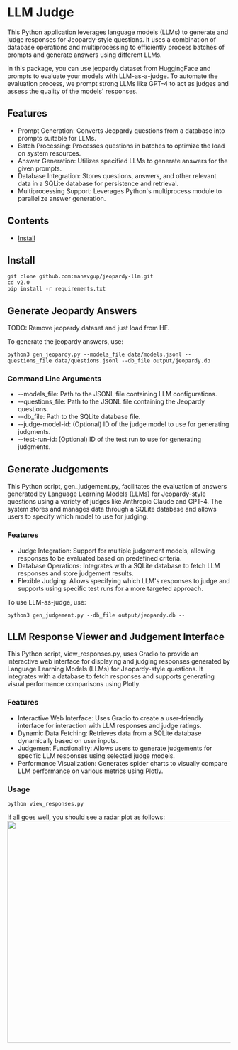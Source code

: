 # LLM Judge

This Python application leverages language models (LLMs) to generate and judge responses for Jeopardy-style questions. It uses a combination of database operations and multiprocessing to efficiently process batches of prompts and generate answers using different LLMs. 

In this package, you can use jeopardy dataset from HuggingFace and prompts to evaluate your models with LLM-as-a-judge.
To automate the evaluation process, we prompt strong LLMs like GPT-4 to act as judges and assess the quality of the models' responses.


## Features
- Prompt Generation: Converts Jeopardy questions from a database into prompts suitable for LLMs.
- Batch Processing: Processes questions in batches to optimize the load on system resources.
- Answer Generation: Utilizes specified LLMs to generate answers for the given prompts.
- Database Integration: Stores questions, answers, and other relevant data in a SQLite database for persistence and retrieval.
- Multiprocessing Support: Leverages Python's multiprocess module to parallelize answer generation.

## Contents
- [Install](#install)


## Install
```
git clone github.com:manavgup/jeopardy-llm.git
cd v2.0
pip install -r requirements.txt
```

## Generate Jeopardy Answers
TODO: Remove jeopardy dataset and just load from HF.

To generate the jeopardy answers, use:

```
python3 gen_jeopardy.py --models_file data/models.jsonl --questions_file data/questions.jsonl --db_file output/jeopardy.db
```
### Command Line Arguments
- --models_file: Path to the JSONL file containing LLM configurations.
- --questions_file: Path to the JSONL file containing the Jeopardy questions.
- --db_file: Path to the SQLite database file.
- --judge-model-id: (Optional) ID of the judge model to use for generating judgments.
- --test-run-id: (Optional) ID of the test run to use for generating judgments.

## Generate Judgements
This Python script, gen_judgement.py, facilitates the evaluation of answers generated by Language Learning Models (LLMs) for Jeopardy-style questions using a variety of judges like Anthropic Claude and GPT-4. The system stores and manages data through a SQLite database and allows users to specify which model to use for judging.

### Features
- Judge Integration: Support for multiple judgement models, allowing responses to be evaluated based on predefined criteria.
- Database Operations: Integrates with a SQLite database to fetch LLM responses and store judgement results.
- Flexible Judging: Allows specifying which LLM's responses to judge and supports using specific test runs for a more targeted approach.

To use LLM-as-judge, use:

```
python3 gen_judgement.py --db_file output/jeopardy.db --
```

## LLM Response Viewer and Judgement Interface

This Python script, view_responses.py, uses Gradio to provide an interactive web interface for displaying and judging responses generated by Language Learning Models (LLMs) for Jeopardy-style questions. It integrates with a database to fetch responses and supports generating visual performance comparisons using Plotly.

### Features
- Interactive Web Interface: Uses Gradio to create a user-friendly interface for interaction with LLM responses and judge ratings.
- Dynamic Data Fetching: Retrieves data from a SQLite database dynamically based on user inputs.
- Judgement Functionality: Allows users to generate judgements for specific LLM responses using selected judge models.
- Performance Visualization: Generates spider charts to visually compare LLM performance on various metrics using Plotly.

### Usage
```
python view_responses.py
```

If all goes well, you should see a radar plot as follows:
<img src="output/newplot.png" width="800" height="500">
